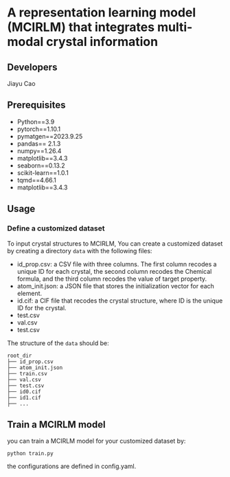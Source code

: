 ﻿#  A representation learning model (MCIRLM) that integrates multi-modal crystal information


## Developers

Jiayu Cao 

## Prerequisites

-   Python==3.9
-   pytorch==1.10.1
-   pymatgen==2023.9.25
-   pandas== 2.1.3
-   numpy==1.26.4
-   matplotlib==3.4.3
-   seaborn==0.13.2
-   scikit-learn==1.0.1
-   tqmd==4.66.1
-   matplotlib==3.4.3


## Usage
### Define a customized dataset

To input crystal structures to MCIRLM, You can create a customized dataset by creating a directory  `data`  with the following files:

-   id_prop.csv: a CSV file with three columns. The first column recodes a unique ID for each crystal, the second column recodes the Chemical formula, and the third column recodes the value of target property.
-   atom_init.json: a JSON file that stores the initialization vector for each element.
-   id.cif: a CIF file that recodes the crystal structure, where ID is the unique ID for the crystal.
-   test.csv
-   val.csv
-   test.csv

The structure of the  `data`  should be:
```
root_dir
├── id_prop.csv
├── atom_init.json
├── train.csv
├── val.csv
├── test.csv
├── id0.cif
├── id1.cif
├── ...
```

## Train a MCIRLM model


you can train a MCIRLM model for your customized dataset by:

```
python train.py
```

the configurations are defined in config.yaml.
